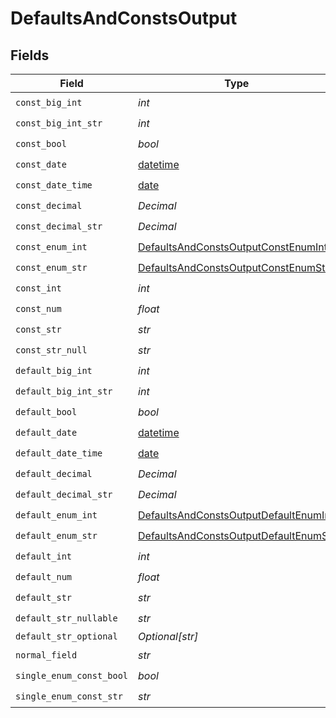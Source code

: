 # DefaultsAndConstsOutput


## Fields

| Field                                                                                                 | Type                                                                                                  | Required                                                                                              | Description                                                                                           |
| ----------------------------------------------------------------------------------------------------- | ----------------------------------------------------------------------------------------------------- | ----------------------------------------------------------------------------------------------------- | ----------------------------------------------------------------------------------------------------- |
| `const_big_int`                                                                                       | *int*                                                                                                 | :heavy_check_mark:                                                                                    | N/A                                                                                                   |
| `const_big_int_str`                                                                                   | *int*                                                                                                 | :heavy_check_mark:                                                                                    | N/A                                                                                                   |
| `const_bool`                                                                                          | *bool*                                                                                                | :heavy_check_mark:                                                                                    | N/A                                                                                                   |
| `const_date`                                                                                          | [datetime](https://docs.python.org/3/library/datetime.html#datetime-objects)                          | :heavy_check_mark:                                                                                    | N/A                                                                                                   |
| `const_date_time`                                                                                     | [date](https://docs.python.org/3/library/datetime.html#date-objects)                                  | :heavy_check_mark:                                                                                    | N/A                                                                                                   |
| `const_decimal`                                                                                       | *Decimal*                                                                                             | :heavy_check_mark:                                                                                    | N/A                                                                                                   |
| `const_decimal_str`                                                                                   | *Decimal*                                                                                             | :heavy_check_mark:                                                                                    | N/A                                                                                                   |
| `const_enum_int`                                                                                      | [DefaultsAndConstsOutputConstEnumInt](../../models/shared/defaultsandconstsoutputconstenumint.md)     | :heavy_check_mark:                                                                                    | N/A                                                                                                   |
| `const_enum_str`                                                                                      | [DefaultsAndConstsOutputConstEnumStr](../../models/shared/defaultsandconstsoutputconstenumstr.md)     | :heavy_check_mark:                                                                                    | N/A                                                                                                   |
| `const_int`                                                                                           | *int*                                                                                                 | :heavy_check_mark:                                                                                    | N/A                                                                                                   |
| `const_num`                                                                                           | *float*                                                                                               | :heavy_check_mark:                                                                                    | N/A                                                                                                   |
| `const_str`                                                                                           | *str*                                                                                                 | :heavy_check_mark:                                                                                    | N/A                                                                                                   |
| `const_str_null`                                                                                      | *str*                                                                                                 | :heavy_check_mark:                                                                                    | N/A                                                                                                   |
| `default_big_int`                                                                                     | *int*                                                                                                 | :heavy_check_mark:                                                                                    | N/A                                                                                                   |
| `default_big_int_str`                                                                                 | *int*                                                                                                 | :heavy_check_mark:                                                                                    | N/A                                                                                                   |
| `default_bool`                                                                                        | *bool*                                                                                                | :heavy_check_mark:                                                                                    | N/A                                                                                                   |
| `default_date`                                                                                        | [datetime](https://docs.python.org/3/library/datetime.html#datetime-objects)                          | :heavy_check_mark:                                                                                    | N/A                                                                                                   |
| `default_date_time`                                                                                   | [date](https://docs.python.org/3/library/datetime.html#date-objects)                                  | :heavy_check_mark:                                                                                    | N/A                                                                                                   |
| `default_decimal`                                                                                     | *Decimal*                                                                                             | :heavy_check_mark:                                                                                    | N/A                                                                                                   |
| `default_decimal_str`                                                                                 | *Decimal*                                                                                             | :heavy_check_mark:                                                                                    | N/A                                                                                                   |
| `default_enum_int`                                                                                    | [DefaultsAndConstsOutputDefaultEnumInt](../../models/shared/defaultsandconstsoutputdefaultenumint.md) | :heavy_check_mark:                                                                                    | N/A                                                                                                   |
| `default_enum_str`                                                                                    | [DefaultsAndConstsOutputDefaultEnumStr](../../models/shared/defaultsandconstsoutputdefaultenumstr.md) | :heavy_check_mark:                                                                                    | N/A                                                                                                   |
| `default_int`                                                                                         | *int*                                                                                                 | :heavy_check_mark:                                                                                    | N/A                                                                                                   |
| `default_num`                                                                                         | *float*                                                                                               | :heavy_check_mark:                                                                                    | N/A                                                                                                   |
| `default_str`                                                                                         | *str*                                                                                                 | :heavy_check_mark:                                                                                    | N/A                                                                                                   |
| `default_str_nullable`                                                                                | *str*                                                                                                 | :heavy_check_mark:                                                                                    | N/A                                                                                                   |
| `default_str_optional`                                                                                | *Optional[str]*                                                                                       | :heavy_minus_sign:                                                                                    | N/A                                                                                                   |
| `normal_field`                                                                                        | *str*                                                                                                 | :heavy_check_mark:                                                                                    | N/A                                                                                                   |
| `single_enum_const_bool`                                                                              | *bool*                                                                                                | :heavy_check_mark:                                                                                    | N/A                                                                                                   |
| `single_enum_const_str`                                                                               | *str*                                                                                                 | :heavy_check_mark:                                                                                    | N/A                                                                                                   |